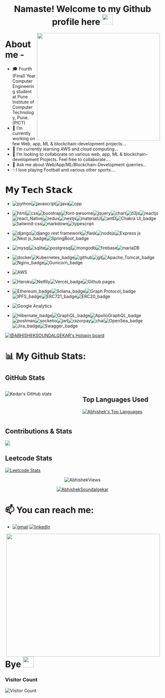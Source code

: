 <!--  <img align="right" src=" https://c.tenor.com/WPtcNal8ZAkAAAAd/hi-joker.gif" width="250" height="300" /> -->
<!--  <p align="left"> <img src="https://komarev.com/ghpvc/?username=abhijain2003&label=Profile%20views&color=0e75b6&style=flat" alt="abhijain2003" /> </p> 
<p align="left"> <a href="https://github.com/ryo-ma/github-profile-trophy"><img src="https://github-profile-trophy.vercel.app/?username=abhijain2003" alt="abhijain2003" /></a> </p>
-->

<!--  <img align="right" src="https://c.tenor.com/2bSv1eY0a9QAAAAd/ola-blow-kiss.gif" width="400" height="400" /> -->
<!--  <img align="right" src="https://c.tenor.com/UzPuVEsxROAAAAAC/waving-hi.gif" width="400" height="400" /> -->
### <h1 align="center">Namaste! Welcome to my Github profile here <span> <img src="https://media.giphy.com/media/hvRJCLFzcasrR4ia7z/giphy.gif" width="35px" height="35px" /></span> </h1>

<!-- ### <h1 align="center">Arigato! Welcome to my Github profile here 👋</h1></div> -->
<!-- **ABHISHEKSOUNDALGEKAR** is a ✨ _special_ ✨ repository because its `README.md` (this file) appears on your GitHub profile. -->
<!-- <img src="https://ahseeit.com/anime/king-include/uploads/2021/02/thumb_132737489_324041068657176_2031507643025332624_n-2650150931.jpg"> -->
<!-- Here are some ideas to get you started: -->
<div align="right">
<!--  <img align="right" src="https://c.tenor.com/FRfu1lHGgrUAAAAd/itachi-uchiha-naruto.gif" width="400" height="350" /> -->
<!--  https://raw.githubusercontent.com/iampavangandhi/iampavangandhi/master/gifs/coder.gif -->
<!--  https://camo.githubusercontent.com/a8c8389181c01a4f48487ae37f939b44d3b68ef3e79ee7e5efe3b648d84f7675/68747470733a2f2f6d656469612e67697068792e636f6d2f6d656469612f336f687a644b764c543144784678685a41492f67697068792e676966 -->
<!--  https://camo.githubusercontent.com/992babdffd8c74a1502de375fbdf7e4d54773242/68747470733a2f2f6d656469612e67697068792e636f6d2f6d656469612f53576f536b4e36447854737a71494b4571762f67697068792e676966 -->
 <img align="right" src="https://camo.githubusercontent.com/2daa5a3f385c1ede09c109bb121875bb7738b99dffb43683bdf272ac5dd3dd0a/68747470733a2f2f6d65646961312e67697068792e636f6d2f6d656469612f31334867774773584630616947592f67697068792e676966" width="400" height="350" />
</div>
 
# About me - 

<!-- ![Typing SVG](https://readme-typing-svg.herokuapp.com?size=23&duration=5019&multiline=true&height=60&lines=A+zealous+Full+Stack+Developer+;%26+A+Tech+enthusiast+from+India)  -->

- 🎓 Fourth (Final) Year Computer Engineering student at Pune Institute of Computer Technology, Pune. (PICT)
- 🔭 I’m currently working on few Web, app, ML & blockchain-development projects...
- 🌱 I’m currently learning AWS and cloud computing...
- 👯 I’m looking to collaborate on various web, app, ML & blockchain-development Projects. Feel free to collaborate....<!-- - 🤔 I’m looking for help with ... -->
- 💬 Ask me about Web/App/ML/Blockchain-Development querries...
- ✨I love playing Football and various other sports....

# 𝗠𝘆 𝗧𝗲𝗰h 𝗦𝘁𝗮𝗰𝗸
- <img src="https://img.shields.io/badge/Python-FFD43B?style=for-the-badge&logo=python&logoColor=blue"  alt="python" /><img src="https://img.shields.io/badge/JavaScript-323330?style=for-the-badge&logo=javascript&logoColor=F7DF1E" alt="javascript" /><img src="https://img.shields.io/badge/Java-ED8B00?style=for-the-badge&logo=java&logoColor=white" alt="java" /><img src="https://img.shields.io/badge/C%2B%2B-00599C?style=for-the-badge&logo=c%2B%2B&logoColor=white" alt="cpp" />
                   

- <img src="https://img.shields.io/badge/HTML5-E34F26?style=for-the-badge&logo=html5&logoColor=white" alt="html" /><img src="https://img.shields.io/badge/CSS3-1572B6?style=for-the-badge&logo=css3&logoColor=white" alt="css" /><img src="https://img.shields.io/badge/Bootstrap-563D7C?style=for-the-badge&logo=bootstrap&logoColor=white" alt="boostrap" /><img src="https://img.shields.io/badge/Font_Awesome-339AF0?style=for-the-badge&logo=fontawesome&logoColor=white" alt="font-awsome" /><img src="https://img.shields.io/badge/jQuery-0769AD?style=for-the-badge&logo=jquery&logoColor=white" alt="jquery" /><img src="https://img.shields.io/badge/Chart.js-FF6384?style=for-the-badge&logo=chartdotjs&logoColor=white" alt="chart" /><img src="https://img.shields.io/badge/d3.js-F9A03C?style=for-the-badge&logo=d3.js&logoColor=white" alt="d3js" /><img src="https://img.shields.io/badge/React-20232A?style=for-the-badge&logo=react&logoColor=61DAFB" alt="reactjs" /><img 
src="https://img.shields.io/badge/react_native-%2320232a.svg?style=for-the-badge&logo=react&logoColor=%2361DAFB" alt="react_Native" /><img src="https://img.shields.io/badge/Redux-593D88?style=for-the-badge&logo=redux&logoColor=white" alt="redux" /><img src="https://img.shields.io/badge/next.js-000000?style=for-the-badge&logo=nextdotjs&logoColor=white" alt="nextjs" /><img src="https://img.shields.io/badge/Material%20UI-007FFF?style=for-the-badge&logo=mui&logoColor=white" alt="materialUi" /><img src="https://img.shields.io/badge/Ant%20Design-1890FF?style=for-the-badge&logo=antdesign&logoColor=white" alt="antD" /><img src="https://img.shields.io/badge/chakra-%234ED1C5.svg?style=for-the-badge&logo=chakraui&logoColor=white" alt="Chakra UI_badge" /><img src="https://img.shields.io/badge/Tailwind_CSS-38B2AC?style=for-the-badge&logo=tailwind-css&logoColor=white" alt="tailwind-css" /><img src="https://img.shields.io/badge/Markdown-000000?style=for-the-badge&logo=markdown&logoColor=white" alt="markdown" /><img scr="https://img.shields.io/badge/TypeScript-007ACC?style=for-the-badge&logo=typescript&logoColor=white" alt="typescript" />
                  
- <img src="https://img.shields.io/badge/Django-092E20?style=for-the-badge&logo=django&logoColor=green" alt="django" /><img src="https://img.shields.io/badge/django%20rest-ff1709?style=for-the-badge&logo=django&logoColor=white" alt="django rest framework" /><img src="https://img.shields.io/badge/Flask-000000?style=for-the-badge&logo=flask&logoColor=white" alt="flask" /><img src="https://img.shields.io/badge/Node.js-339933?style=for-the-badge&logo=nodedotjs&logoColor=white" alt="nodejs" /><img src="https://img.shields.io/badge/Express.js-000000?style=for-the-badge&logo=express&logoColor=white" alt="Express js" /><img src="https://img.shields.io/badge/nestjs-%23E0234E.svg?style=for-the-badge&logo=nestjs&logoColor=white" alt="Nest js_badge" /><img src="https://img.shields.io/badge/spring-%236DB33F.svg?style=for-the-badge&logo=spring&logoColor=white" alt="SpringBoot_badge" />

- <img src="https://img.shields.io/badge/MySQL-005C84?style=for-the-badge&logo=mysql&logoColor=white" alt="mysql" /><img src="https://img.shields.io/badge/SQLite-07405E?style=for-the-badge&logo=sqlite&logoColor=white" alt="sqlite" /><img src="https://img.shields.io/badge/PostgreSQL-316192?style=for-the-badge&logo=postgresql&logoColor=white" alt="postgresql" /><img src="https://img.shields.io/badge/MongoDB-4EA94B?style=for-the-badge&logo=mongodb&logoColor=white" alt="mongodb" /><img src="https://img.shields.io/badge/firebase-ffca28?style=for-the-badge&logo=firebase&logoColor=black" alt="firebase" /><img src="https://img.shields.io/badge/MariaDB-003545?style=for-the-badge&logo=mariadb&logoColor=white" alt="mariaDB" />

- <img src="https://img.shields.io/badge/Docker-2CA5E0?style=for-the-badge&logo=docker&logoColor=white" alt="docker" /><img src="https://img.shields.io/badge/kubernetes-%23326ce5.svg?style=for-the-badge&logo=kubernetes&logoColor=white" alt="Kubernetes_badge" /><img src="https://img.shields.io/badge/GitHub-100000?style=for-the-badge&logo=github&logoColor=white" alt="github" /><img src="https://img.shields.io/badge/GIT-E44C30?style=for-the-badge&logo=git&logoColor=white" alt="git" /><img src="https://img.shields.io/badge/apache%20tomcat-%23F8DC75.svg?style=for-the-badge&logo=apache-tomcat&logoColor=black" alt="Apache_Tomcat_badge" /><img src="https://img.shields.io/badge/nginx-%23009639.svg?style=for-the-badge&logo=nginx&logoColor=white" alt="Nginx_badge" /><img src="https://img.shields.io/badge/gunicorn-%298729.svg?style=for-the-badge&logo=gunicorn&logoColor=white" alt="Gunicorn_badge" />

- <img src="https://img.shields.io/badge/Amazon_AWS-FF9900?style=for-the-badge&logo=amazonaws&logoColor=white" alt="AWS" />

- <img src="https://img.shields.io/badge/Heroku-430098?style=for-the-badge&logo=heroku&logoColor=white" alt="Heroku" /><img src="https://img.shields.io/badge/Netlify-00C7B7?style=for-the-badge&logo=netlify&logoColor=white" alt="Netfily" /><img src="https://img.shields.io/badge/vercel-%23000000.svg?style=for-the-badge&logo=vercel&logoColor=white" alt="Vercel_badge" /><img src="https://img.shields.io/badge/GitHub%20Pages-222222?style=for-the-badge&logo=GitHub%20Pages&logoColor=white" alt="Github pages" />

- <img src="https://img.shields.io/badge/Ethereum-3C3C3D?style=for-the-badge&logo=Ethereum&logoColor=white" alt="Ethereum_badge" /><img src="https://img.shields.io/badge/Solana-ff1709?style=for-the-badge&logoColor=white&color=ff1709&labelColor=orange" alt="Solana_badge" /><img src="https://img.shields.io/badge/Graph Protocol-339933?style=for-the-badge&logo=3C3C3D&logoColor=white" alt="Graph Protocol_badge" /><img src="https://img.shields.io/badge/IPFS-000000?style=for-the-badge&logo=3C3C3D&logoColor=white" alt="IPFS_badge" /><img src="https://img.shields.io/badge/ERC721-%23E0234E.svg?style=for-the-badge&logo=3C3C3D&logoColor=white" alt="ERC721_badge" /><img src="https://img.shields.io/badge/ERC20-00C7B7?style=for-the-badge&logo=3C3C3D&logoColor=white" alt="ERC20_badge" />

- <img src="https://img.shields.io/badge/Google%20Analytics-E37400?style=for-the-badge&logo=google%20analytics&logoColor=white" alt="Google Analytics" />

- <img src="https://img.shields.io/badge/Hibernate-59666C?style=for-the-badge&logo=Hibernate&logoColor=white" alt="Hibernate_badge" /><img src="https://img.shields.io/badge/-GraphQL-E10098?style=for-the-badge&logo=graphql&logoColor=white" alt="GraphQL_badge" /><img src="https://img.shields.io/badge/-ApolloGraphQL-311C87?style=for-the-badge&logo=apollo-graphql" alt="ApolloGraphQL_badge" /><img src="https://img.shields.io/badge/Postman-FF6C37?style=for-the-badge&logo=Postman&logoColor=white" alt="postman" /><img src="https://img.shields.io/badge/Socket.io-010101?&style=for-the-badge&logo=Socket.io&logoColor=white" alt="socketio" /><img src="https://img.shields.io/badge/JWT-000000?style=for-the-badge&logo=JSON%20web%20tokens&logoColor=white" alt="jwt" /><img src="https://img.shields.io/badge/Razorpay-02042B?style=for-the-badge&logo=razorpay&logoColor=3395FF" alt="razorpay" /><img src="https://img.shields.io/badge/chai.js-323330?style=for-the-badge&logo=chai&logoColor=red" alt="chai" /><img src="https://img.shields.io/badge/OpenSea-%232081E2.svg?style=for-the-badge&logo=opensea&logoColor=white" alt="OpenSea_badge" /><img src="https://img.shields.io/badge/jira-%230A0FFF.svg?style=for-the-badge&logo=jira&logoColor=white" alt="Jira_badge" /><img src="https://img.shields.io/badge/-Swagger-%23Clojure?style=for-the-badge&logo=swagger&logoColor=white" alt="Swagger_badge" />



                    
<!-- https://github-readme-stats.vercel.app/api/top-langs/?username={KedarKK1}
https://github-profile-trophy.vercel.app/?username={KedarKK1} -->
[![@ABHISHEKSOUNDALGEKAR's Holopin board](https://holopin.io/api/user/board?user=kedarkk1)](https://holopin.io/@kedarkk1)

# 📊 My Github Stats:

## GitHub Stats
<div style="display: flex;">
  <div style="flex: 1;">
   
 ![Kedar's GitHub stats](https://github-readme-stats.vercel.app/api?username=ABHISHEKSOUNDALGEKAR&show_icons=true&theme=dark)
    
  </div>
  <div style="flex: 1;">
   
   ## Top Languages Used
   
  <p><a align="center" href="https://github.com/SubhamRaoniar28/github-readme-stats"><img alt="Abhishek's Top Languages" src="https://github-readme-stats.vercel.app/api/top-langs/?username=KedarKK1&langs_count=8&count_private=true&layout=compact&theme=dark" /></a></p>
    
  </div>
</div>

<!--  ## Contributions & Streak
<div>
 
  [![GitHub Streak](https://github-readme-streak-stats.herokuapp.com?user=KedarKK1&theme=dark&hide_border=true&date_format=M%20j%5B%2C%20Y%5D)](https://git.io/streak-stats)
  
</div>
-->

## Contributions & Stats
<!-- <img src="https://github-readme-stats.vercel.app/api?username=midnightbot&show_icons=true&theme=blue-green" alt="midnightbot" /> -->

<!-- ![snake svg](https://github.com/jheel05/jheel05/blob/main/github-contribution-grid-snake.svg)  -->

<img align="center" src="https://github-readme-streak-stats.herokuapp.com/?user=KedarKK1&theme=tokyonight" />

## Leetcode Stats

</details>

[![Leetcode Stats](https://leetcard.jacoblin.cool/KedarKK1?ext=heatmap&animation=true)](https://leetcode.com/)

</details>

<p align="center"> <img src="https://komarev.com/ghpvc/?username=KedarKK1&label=Profile%20views&color=0e75b6&style=flat" alt="AbhishekViews" /> </p>

<p align="center"> <a href="https://github.com/ryo-ma/github-profile-trophy"><img src="https://github-profile-trophy.vercel.app/?username=KedarKK1" alt="AbhishekSoundalgekar" /></a> </p>
 <!-- uncomment below to see 🙄-->
 
<!--  hi -->
# 📫 You can reach me: 
- <a href="mailto:abhimsound@gmail.com"><img src="https://img.shields.io/badge/Gmail-D14836?style=for-the-badge&logo=gmail&logoColor=white" alt="gmail" /></a>
 <a target="_href" href="https://www.linkedin.com/in/abhishekmsoundalgekar/"><img src="https://img.shields.io/badge/LinkedIn-0077B5?style=for-the-badge&logo=linkedin&logoColor=white" alt="linkedIn" /></a>
<!-- - ⚡ Fun fact: ... -->

<img align="right" src="https://c.tenor.com/SS_YqhEMYq8AAAAC/bhool-bhulaiyaa-akshay-kumar-aditya.gif"  width="500" height="400" />

# Bye <span> <img src="https://media.giphy.com/media/hvRJCLFzcasrR4ia7z/giphy.gif" width="35px" height="35px" /></span>

### Visitor Count

![Visitor Count](https://profile-counter.glitch.me/{ABHISHEKSOUNDALGEKAR}/count.svg)

